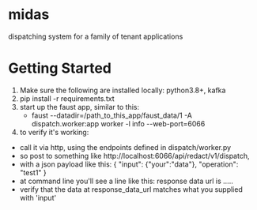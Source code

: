 # midas
dispatching system for a family of tenant applications

# Getting Started
1.  Make sure the following are installed locally: python3.8+, kafka
2.  pip install -r requirements.txt
3.  start up the faust app, similar to this:
    - faust  --datadir=/path_to_this_app/faust_data/1 -A dispatch.worker:app worker -l info --web-port=6066
4.  to verify it's working:
   - call it via http, using the endpoints defined in dispatch/worker.py
   - so post to something like http://localhost:6066/api/redact/v1/dispatch,
   - with a json payload like this:
      {
        "input": {"your":"data"},
        "operation": "test1"
      }
   - at command line you'll see a line like this:
     response data url is .....
   - verify that the data at response_data_url matches what you supplied with 'input'


